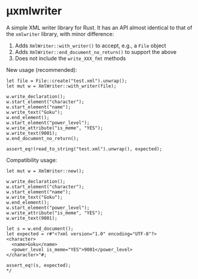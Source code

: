 # μxmlwriter

A simple XML writer library for Rust. It has an API almost identical to that of the `xmlwriter` library, with minor difference:

1. Adds `XmlWriter::with_writer()` to accept, e.g., a `File` object
2. Adds `XmlWriter::end_document_no_return()` to support the above
3. Does not include the `write_XXX_fmt` methods

New usage (recommended):

```
let file = File::create("test.xml").unwrap();
let mut w = XmlWriter::with_writer(file);

w.write_declaration();
w.start_element("character");
w.start_element("name");
w.write_text("Goku");
w.end_element();
w.start_element("power_level");
w.write_attribute("is_meme", "YES");
w.write_text(9001);
w.end_document_no_return();

assert_eq!(read_to_string("test.xml").unwrap(), expected);
```

Compatibility usage:

```
let mut w = XmlWriter::new();

w.write_declaration();
w.start_element("character");
w.start_element("name");
w.write_text("Goku");
w.end_element();
w.start_element("power_level");
w.write_attribute("is_meme", "YES");
w.write_text(9001);

let s = w.end_document();
let expected = r#"<?xml version="1.0" encoding="UTF-8"?>
<character>
  <name>Goku</name>
  <power_level is_meme="YES">9001</power_level>
</character>"#;

assert_eq!(s, expected);
*/
```
